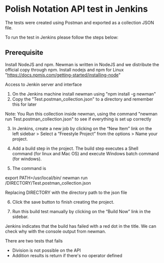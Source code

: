 # Polish Notation API test in Jenkins

The tests were created using Postman and exported as a collection JSON file.

To run the test in Jenkins please follow the steps below:

## Prerequisite 
Install NodeJS and npm. Newman is written in NodeJS and we distribute the official copy through npm. Install nodejs and npm for Linux "https://docs.npmjs.com/getting-started/installing-node"

Access to Jenkin server and interface

1. On the Jenkins machine install newman using "npm install -g newman"
2. Copy the "Test.postman_collection.json" to a directory and remember this for later

Note: You Run this collection inside newman, using the command "newman run Test.postman_collection.json" to see if everything is set up correctly

3. In Jenkins, create a new job by clicking on the “New Item” link on the left sidebar > Select a “Freestyle Project” from the options > Name your project.

4. Add a build step in the project. The build step executes a Shell command (for linux and Mac OS) and execute Windows batch command (for windows).

5. The command is 

export PATH=/usr/local/bin/
newman run /DIRECTORY/Test.postman_collection.json

Replacing DIRECTORY with the directory path to the json file

6. Click the save button to finish creating the project.

7. Run this build test manually by clicking on the “Build Now” link in the sidebar.

Jenkins indicates that the build has failed with a red dot in the title. We can check why with the console output from newman.

There are two tests that fails

- Division is not possible on the API
- Addition results is return if there's no operator defined
